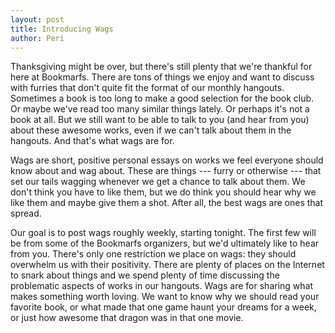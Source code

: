 ```yaml
---
layout: post
title: Introducing Wags
author: Peri
---
```


Thanksgiving might be over, but there's still plenty that we're thankful for here at Bookmarfs. There are tons of things we enjoy and want to discuss with furries that don't quite fit the format of our monthly hangouts. Sometimes a book is too long to make a good selection for the book club. Or maybe we've read too many similar things lately. Or perhaps it's not a book at all. But we still want to be able to talk to you (and hear from you) about these awesome works, even if we can't talk about them in the hangouts. And that's what wags are for.

Wags are short, positive personal essays on works we feel everyone should know about and wag about. These are things --- furry or otherwise --- that set our tails wagging whenever we get a chance to talk about them. We don't think you have to like them, but we do think you should hear why we like them and maybe give them a shot. After all, the best wags are ones that spread.

Our goal is to post wags roughly weekly, starting tonight. The first few will be from some of the Bookmarfs organizers, but we'd ultimately like to hear from you. There's only one restriction we place on wags: they should overwhelm us with their positivity. There are plenty of places on the Internet to snark about things and we spend plenty of time discussing the problematic aspects of works in our hangouts. Wags are for sharing what makes something worth loving. We want to know why we should read your favorite book, or what made that one game haunt your dreams for a week, or just how awesome that dragon was in that one movie.
